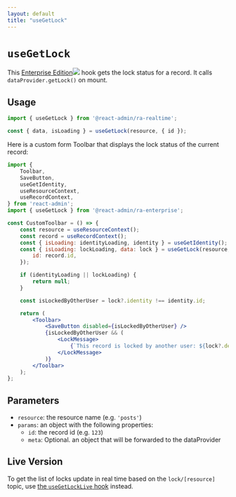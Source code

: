 ```yaml
---
layout: default
title: "useGetLock"
---
```


# `useGetLock`

This [Enterprise Edition](https://react-admin-ee.marmelab.com)<img class="icon" src="./img/premium.svg" /> hook gets the lock status for a record. It calls `dataProvider.getLock()` on mount.

## Usage

```jsx
import { useGetLock } from '@react-admin/ra-realtime';

const { data, isLoading } = useGetLock(resource, { id });
```

Here is a custom form Toolbar that displays the lock status of the current record:

```jsx
import {
    Toolbar,
    SaveButton,
    useGetIdentity,
    useResourceContext,
    useRecordContext,
} from 'react-admin';
import { useGetLock } from '@react-admin/ra-enterprise';

const CustomToolbar = () => {
    const resource = useResourceContext();
    const record = useRecordContext();
    const { isLoading: identityLoading, identity } = useGetIdentity();
    const { isLoading: lockLoading, data: lock } = useGetLock(resource, {
        id: record.id,
    });

    if (identityLoading || lockLoading) {
        return null;
    }

    const isLockedByOtherUser = lock?.identity !== identity.id;

    return (
        <Toolbar>
            <SaveButton disabled={isLockedByOtherUser} />
            {isLockedByOtherUser && (
                <LockMessage>
                    {`This record is locked by another user: ${lock?.dentity}.`}
                </LockMessage>
            )}
        </Toolbar>
    );
};
```

## Parameters

- `resource`: the resource name (e.g. `'posts'`)
- `params`: an object with the following properties:
    - `id`: the record id (e.g. `123`)
    - `meta`: Optional. an object that will be forwarded to the dataProvider

## Live Version

To get the list of locks update in real time based on the `lock/[resource]` topic, use [the `useGetLockLive` hook](./useGetLockLive.md) instead.
